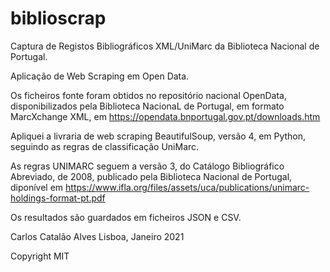 # biblioscrap

Captura de Registos Bibliográficos XML/UniMarc da Biblioteca Nacional de Portugal.

Aplicação de Web Scraping em Open Data.

Os ficheiros fonte foram obtidos no repositório nacional OpenData, disponibilizados pela Biblioteca NacionaL de Portugal, em formato MarcXchange XML, em https://opendata.bnportugal.gov.pt/downloads.htm

Apliquei a livraria de web scraping BeautifulSoup, versão 4, em Python, seguindo as regras de classificação UniMarc.

As regras UNIMARC seguem a versão 3, do Catálogo Bibliográfico Abreviado, de 2008, publicado pela Biblioteca Nacional de Portugal, diponível em https://www.ifla.org/files/assets/uca/publications/unimarc-holdings-format-pt.pdf

Os resultados são guardados em ficheiros JSON e CSV.

Carlos Catalão Alves
Lisboa, Janeiro 2021

Copyright MIT

